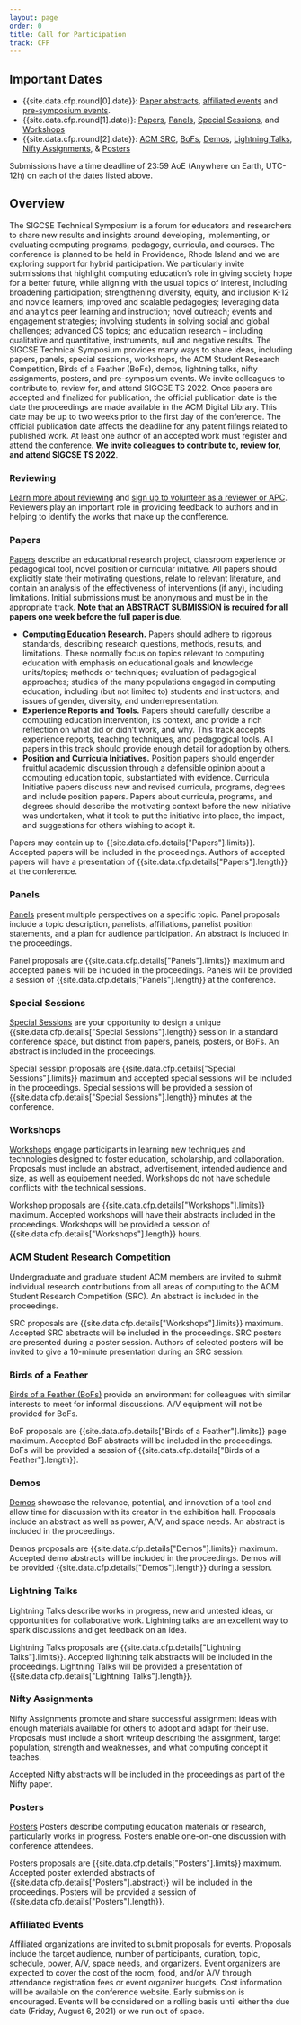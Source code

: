 ```yaml
---
layout: page
order: 0
title: Call for Participation
track: CFP
---
```


## Important Dates
* {{site.data.cfp.round[0].date}}: [Paper abstracts](/authors/papers), [affiliated events](/authors/affiliated) and [pre-symposium events](/authors/presymposium).
* {{site.data.cfp.round[1].date}}: [Papers](/authors/papers), [Panels](/authors/panels), [Special Sessions](/authors/specialsessions), and [Workshops](/authors/workshops)
* {{site.data.cfp.round[2].date}}: [ACM SRC](/authors/src), [BoFs](/authors/bofs), [Demos](/authors/demos), [Lightning Talks](/authors/lightningtalks), [Nifty Assignments](/authors/nifty), & [Posters](/authors/posters)

Submissions have a time deadline of 23:59 AoE (Anywhere on Earth, UTC-12h) on each of the dates listed above.

## Overview
The SIGCSE Technical Symposium is a forum for educators and researchers to share new results and insights around developing, implementing, or evaluating computing programs, pedagogy, curricula, and courses. The conference is planned to be held in Providence, Rhode Island and we are exploring support for hybrid participation. We particularly invite submissions that highlight computing education’s role in giving society hope for a better future, while aligning with the usual topics of interest, including broadening participation; strengthening diversity, equity, and inclusion K-12 and novice learners; improved and scalable pedagogies; leveraging data and analytics peer learning and instruction; novel outreach; events and engagement strategies; involving students in solving social and global challenges; advanced CS topics; and education research – including qualitative and quantitative, instruments, null and negative results. The SIGCSE Technical Symposium provides many ways to share ideas, including papers, panels, special sessions, workshops, the ACM Student Research Competition, Birds of a Feather (BoFs), demos, lightning talks, nifty assignments, posters, and pre-symposium events. We invite colleagues to contribute to, review for, and attend SIGCSE TS 2022. Once papers are accepted and finalized for publication, the official publication date is the date the proceedings are made available in the ACM Digital Library. This date may be up to two weeks prior to the first day of the conference. The official publication date affects the deadline for any patent filings related to published work. At least one author of an accepted work must register and attend the conference.
**We invite colleagues to contribute to, review for, and attend SIGCSE TS 2022**. 


### Reviewing
[Learn more about reviewing](/reviewers/) and [sign up to volunteer as a reviewer or APC](/reviewers/signup/). Reviewers play an important role in providing feedback to authors and in helping to identify the works that make up the confference.


### Papers
[Papers](/authors/papers) describe an educational research project, classroom experience or pedagogical tool, novel position or curricular initiative. All papers should explicitly state their motivating questions, relate to relevant literature, and contain an analysis of the effectiveness of interventions (if any), including limitations. Initial submissions must be anonymous and must be in the appropriate track. **Note that an ABSTRACT SUBMISSION is required for all papers one week before the full paper is due.**
* **Computing Education Research.** Papers should adhere to rigorous standards, describing research questions, methods, results, and limitations. These normally focus on topics relevant to computing education with emphasis on educational goals and knowledge units/topics; methods or techniques; evaluation of pedagogical approaches; studies of the many populations engaged in computing education, including (but not limited to) students and instructors; and issues of gender, diversity, and underrepresentation.
* **Experience Reports and Tools.** Papers should carefully describe a computing education intervention, its context, and provide a rich reflection on what did or didn’t work, and why. This track accepts experience reports, teaching techniques, and pedagogical tools. All papers in this track should provide enough detail for adoption by others.
* **Position and Curricula Initiatives.** Position papers should engender fruitful academic discussion through a defensible opinion about a computing education topic, substantiated with evidence. Curricula Initiative papers discuss new and revised curricula, programs, degrees and include position papers. Papers about curricula, programs, and degrees should describe the motivating context before the new initiative was undertaken, what it took to put the initiative into place, the impact, and suggestions for others wishing to adopt it.

Papers may contain up to {{site.data.cfp.details["Papers"].limits}}. Accepted papers will be included in the proceedings. Authors of accepted papers will have a presentation of {{site.data.cfp.details["Papers"].length}} at the conference.

### Panels
[Panels](/authors/panels) present multiple perspectives on a specific topic. Panel proposals include a topic description, panelists, affiliations, panelist position statements, and a plan for audience participation. An abstract is included in the proceedings.

Panel proposals are {{site.data.cfp.details["Panels"].limits}} maximum and accepted panels will be included in the proceedings. Panels will be provided a session of {{site.data.cfp.details["Panels"].length}} at the conference.

### Special Sessions
[Special Sessions](/authors/specialsessions) are your opportunity to design a unique {{site.data.cfp.details["Special Sessions"].length}} session in a standard conference space, but distinct from papers, panels, posters, or BoFs. An abstract is included in the proceedings.

Special session proposals are {{site.data.cfp.details["Special Sessions"].limits}} maximum and accepted special sessions will be included in the proceedings. Special sessions will be provided a session of {{site.data.cfp.details["Special Sessions"].length}} minutes at the conference.

### Workshops
[Workshops](/authors/workshops) engage participants in learning new techniques and technologies designed to foster education, scholarship, and collaboration. Proposals must include an abstract, advertisement, intended audience and size, as well as equipement needed. Workshops do not have schedule conflicts with the technical sessions. 

Workshop proposals are {{site.data.cfp.details["Workshops"].limits}} maximum. Accepted workshops will have their abstracts included in the proceedings. Workshops will be provided a session of {{site.data.cfp.details["Workshops"].length}} hours.


### ACM Student Research Competition
Undergraduate and graduate student ACM members are invited to submit individual research contributions from all areas of computing to the ACM Student Research Competition (SRC). An abstract is included in the proceedings.

SRC proposals are {{site.data.cfp.details["Workshops"].limits}} maximum. Accepted SRC abstracts will be included in the proceedings. SRC posters are presented during a poster session. Authors of selected posters will be invited to give a 10-minute presentation during an SRC session.

### Birds of a Feather
[Birds of a Feather (BoFs)](/authors/bofs) provide an environment for colleagues with similar interests to meet for informal discussions. A/V equipment will not be provided for BoFs.

BoF proposals are {{site.data.cfp.details["Birds of a Feather"].limits}} page maximum. Accepted BoF abstracts will be included in the proceedings. BoFs will be provided a session of {{site.data.cfp.details["Birds of a Feather"].length}}.

### Demos
[Demos](/authors/demos) showcase the relevance, potential, and innovation of a tool and allow time for discussion with its creator in the exhibition hall. Proposals include an abstract as well as power, A/V, and space needs. An abstract is included in the proceedings.

Demos proposals are {{site.data.cfp.details["Demos"].limits}} maximum. Accepted demo abstracts will be included in the proceedings. Demos will be provided {{site.data.cfp.details["Demos"].length}} during a session.

### Lightning Talks
Lightning Talks describe works in progress, new and untested ideas, or opportunities for collaborative work. Lightning talks are an excellent way to spark discussions and get feedback on an idea.

Lightning Talks proposals are {{site.data.cfp.details["Lightning Talks"].limits}}. Accepted lightning talk abstracts will be included in the proceedings. Lightning Talks will be provided a presentation of {{site.data.cfp.details["Lightning Talks"].length}}.

### Nifty Assignments
Nifty Assignments promote and share successful assignment ideas with enough materials available for others to adopt and adapt for their use. Proposals must include a short writeup describing the assignment, target population, strength and weaknesses, and what computing concept it teaches.

<!--
See the detailed [Nifty Assignments](/authors/nifty) author guidelines for the required material that needs to be submitted as a Zip archive.
-->

Accepted Nifty abstracts will be included in the proceedings as part of the Nifty paper. 

### Posters
[Posters](/authors/posters) Posters describe computing education materials or research, particularly works in progress. Posters enable one-on-one discussion with conference attendees. 

Posters proposals are {{site.data.cfp.details["Posters"].limits}} maximum. Accepted poster extended abstracts of {{site.data.cfp.details["Posters"].abstract}} will be included in the proceedings. Posters will be provided a session of {{site.data.cfp.details["Posters"].length}}.


### Affiliated Events
Affiliated organizations are invited to submit proposals for events. Proposals include the target audience, number of participants, duration, topic, schedule, power, A/V, space needs, and organizers.  Event organizers are expected to cover the cost of the room, food, and/or A/V through attendance registration fees or event organizer budgets. Cost information will be available on the conference website. Early submission is encouraged. Events will be considered on a rolling basis until either the due date (Friday, August 6, 2021) or we run out of space.

<!--
More details are available on the author guidelines:
* [Pre-Symposium Events](/authors/presymposium)
* [Affiliated Events](/authors/affiliated)
-->
